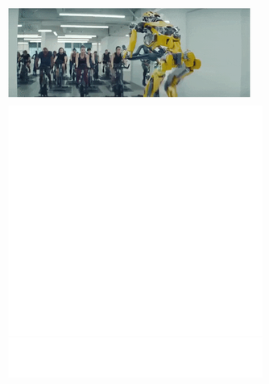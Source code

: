 <img src="https://raw.githubusercontent.com/icedmoca/icedmoca/main/ai.gif" width="480px">

![Metrics](https://github.com/icedmoca/icedmoca/blob/main/metrics.svg)
![Metrics](https://github.com/icedmoca/icedmoca/blob/main/metrics.plugin.topics.mastered.svg)
